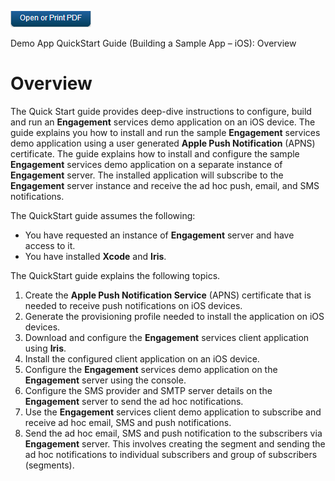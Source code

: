                            

[![](Resources/Images/pdf.png)](http://docs.voltmx.com/8_x_PDFs/messaging/voltmx_foundry_engagement_services_quick_start_guide_build_sample_app_apple_ios.pdf "VoltMX Foundry Engagement Services Quick Start Guide – Building a Sample App – Apple iOS")

Demo App QuickStart Guide (Building a Sample App – iOS): Overview

Overview
========

The Quick Start guide provides deep-dive instructions to configure, build and run an **Engagement** services demo application on an iOS device. The guide explains you how to install and run the sample **Engagement** services demo application using a user generated **Apple Push Notification** (APNS) certificate. The guide explains how to install and configure the sample **Engagement** services demo application on a separate instance of **Engagement** server. The installed application will subscribe to the **Engagement** server instance and receive the ad hoc push, email, and SMS notifications.

The QuickStart guide assumes the following:

*   You have requested an instance of **Engagement** server and have access to it.
*   You have installed **Xcode** and **Iris**.

The QuickStart guide explains the following topics.

1.  Create the **Apple Push Notification Service** (APNS) certificate that is needed to receive push notifications on iOS devices.
2.  Generate the provisioning profile needed to install the application on iOS devices.
3.  Download and configure the **Engagement** services client application using **Iris**.
4.  Install the configured client application on an iOS device.
5.  Configure the **Engagement** services demo application on the **Engagement** server using the console.
6.  Configure the SMS provider and SMTP server details on the **Engagement** server to send the ad hoc notifications.
7.  Use the **Engagement** services client demo application to subscribe and receive ad hoc email, SMS and push notifications.
8.  Send the ad hoc email, SMS and push notification to the subscribers via **Engagement** server. This involves creating the segment and sending the ad hoc notifications to individual subscribers and group of subscribers (segments).
